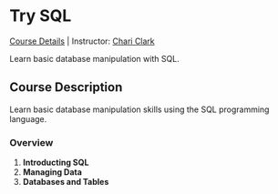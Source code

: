 # Try SQL
[Course Details](http://campus.codeschool.com/courses/try-sql) | Instructor: [Chari Clark](https://www.codeschool.com/blog/authors/chari-clark/)

Learn basic database manipulation with SQL.

## Course Description
Learn basic database manipulation skills using the SQL programming language.

### Overview
1. **Introducting SQL**
2. **Managing Data**
3. **Databases and Tables**
